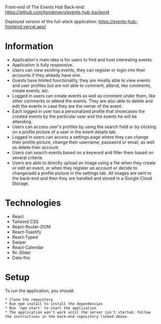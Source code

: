 Front-end of The Events Hub
Back-end: https://github.com/tonidenevv/events-hub-backend

Deployed version of the full-stack application: https://events-hub-frontend.vercel.app/

# Information
* Application's main idea is for users to find and host interesting events.
* Application is fully responsive.
* Users can view existing events, they can register or login into their accounts if they already have one.
* Guests have limited functionality, they are mostly able to view events and user profiles but are not able to comment, attend, like comments, create events, etc.
* Logged in users can create events as well as comment under them, like other comments or attend the events. They are also able to delete and edit the events in case they are the owner of the event.
* Each logged in user has a personalized profile that showcases the created events by the particular user and the events he will be attending.
* Users can access user's profiles by using the search field or by clicking on a profile picture of a user in the event details tab.
* Logged in users can access a settings page where they can change their profile picture, change their username, password or email, as well as delete their account.
* Users can search events based on a keyword and filter them based on several criteria.
* Users are able to directly upload an image using a file when they create or edit an event, or when they register an account or decide to change/add a profile picture in the settings tab. All images are sent to the back-end and then they are handled and stored in a Google Cloud Storage. 

# Technologies
* React
* Tailwind CSS
* React-Router-DOM
* React-Toastify
* React-Typed
* Swiper
* React-Calendar
* Rc-Slider
* Date-fns

# Setup
To run the application, you should:
```
* Clone the repository
* Run npm install to install the dependencies
* Run 'npm start' to start the application
* The application won't work until the server isn't started. Follow the instructions in the back-end repository linked above.
```

